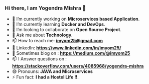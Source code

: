 ### Hi there, I am Yogendra Mishra 👋

<!--
**imyom25/imyom25** is a ✨ _special_ ✨ repository because its `README.md` (this file) appears on your GitHub profile.
Here are some ideas to get you started:
-->

- 🔭 I’m currently working on **Microservices based Application**.
- 🌱 I’m currently learning **Docker and DevOps**.
- 👯 I’m looking to collaborate on **Open Source Project**.
- 💬 Ask me about **Technology**.
- 📫 How to reach me: **imyom25@gmail.com**
- 💼 LinkedIn: **https://www.linkedin.com/in/imyom25/** 
- 📝 Sometimes blog on : **https://medium.com/@imyom25**
- 📫 I Answer questions on : **https://stackoverflow.com/users/4085968/yogendra-mishra**
- 😄 Pronouns: **JAVA and Microservices**
- ⚡ Fun fact: **I had a Hostel Life !!**. 

